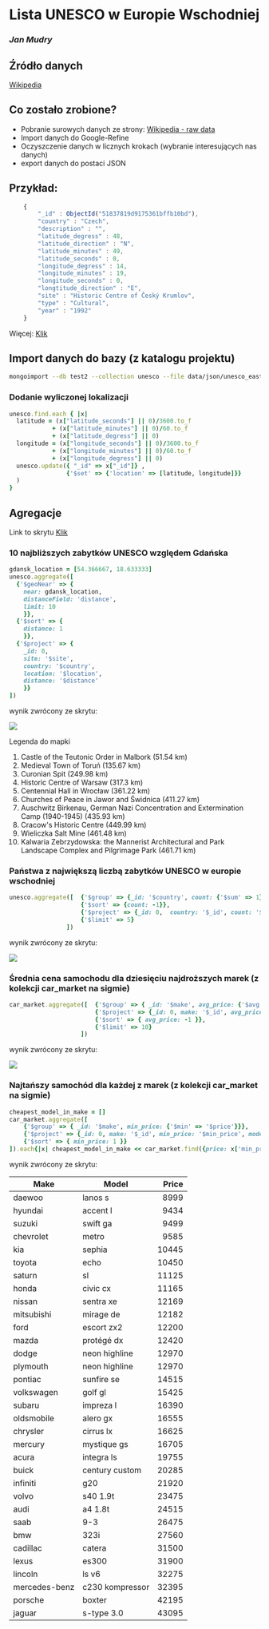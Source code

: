 # Lista UNESCO w Europie Wschodniej

### *Jan Mudry*

## Źródło danych
[Wikipedia](http://en.wikipedia.org/wiki/List_of_World_Heritage_Sites_in_Eastern_Europe)

## Co zostało zrobione?

* Pobranie surowych danych ze strony: [Wikipedia - raw data](http://en.wikipedia.org/w/index.php?title=List_of_World_Heritage_Sites_in_Eastern_Europe&action=edit&section=2)
* Import danych do Google-Refine
* Oczyszczenie danych w licznych krokach (wybranie interesujących nas danych)
* export danych do postaci JSON 


## Przykład:
```js
    {
        "_id" : ObjectId("51837819d9175361bffb10bd"),
    	"country" : "Czech",
    	"description" : "",
    	"latitude_degress" : 48,
    	"latitude_direction" : "N",
    	"latitude_minutes" : 49,
    	"latitude_seconds" : 0,
    	"longitude_degress" : 14,
    	"longitude_minutes" : 19,
    	"longitude_seconds" : 0,
    	"longtitude_direction" : "E",
    	"site" : "Historic Centre of Český Krumlov",
    	"type" : "Cultural",
    	"year" : "1992"
    }
```
Więcej: [Klik](/data/json/unesco_eastern_europe.json)

## Import danych do bazy (z katalogu projektu)
```bash
mongoimport --db test2 --collection unesco --file data/json/unesco_eastern_europe.json
```
### Dodanie wyliczonej lokalizacji
```ruby
unesco.find.each { |x|
  latitude = (x["latitude_seconds"] || 0)/3600.to_f 
            + (x["latitude_minutes"] || 0)/60.to_f 
            + (x["latitude_degress"] || 0)
  longitude = (x["longitude_seconds"] || 0)/3600.to_f 
            + (x["longitude_minutes"] || 0)/60.to_f 
            + (x["longitude_degress"] || 0)
  unesco.update({ "_id" => x["_id"]} ,
                {'$set' => {'location' => [latitude, longitude]}}
  )
}
```

## Agregacje

Link to skrytu [Klik](/scripts/ruby/jmudry.rb)

### 10 najbliższych zabytków UNESCO względem Gdańska

```ruby
gdansk_location = [54.366667, 18.633333]
unesco.aggregate([  
  {'$geoNear' => { 
    near: gdansk_location,
    distanceField: 'distance', 
    limit: 10 
    }},
  {'$sort' => {
    distance: 1
    }},
  {'$project' => {
    _id: 0, 
    site: '$site', 
    country: '$country', 
    location: '$location', 
    distance: '$distance'
    }}
])
```
wynik zwrócony ze skrytu:

![](http://maps.googleapis.com/maps/api/staticmap?size=600x600&maptype=roadmap&sensor=false&format=png&markers=color%3Ared%7Clabel%3A1%7C54.041666666666664%2C19.033333333333335&markers=color%3Ared%7Clabel%3A2%7C53.01%2C18.619444444444444&markers=color%3Ared%7Clabel%3A3%7C55.27444444444444%2C20.9625&markers=color%3Ared%7Clabel%3A4%7C52.26638888888889%2C21.011666666666667&markers=color%3Ared%7Clabel%3A5%7C51.106944444444444%2C17.076944444444443&markers=color%3Ared%7Clabel%3A6%7C51.05416666666667%2C16.195833333333333&markers=color%3Ared%7Clabel%3A7%7C50.06666666666667%2C19.35&markers=color%3Ared%7Clabel%3A8%7C50.06666666666667%2C19.959722222222222&markers=color%3Ared%7Clabel%3A9%7C49.979166666666664%2C20.06388888888889&markers=color%3Ared%7Clabel%3A10%7C49.86666666666667%2C19.666666666666668
)

Legenda do mapki

1. Castle of the Teutonic Order in Malbork (51.54 km)
2. Medieval Town of Toruń (135.67 km)
3. Curonian Spit (249.98 km)
4. Historic Centre of Warsaw (317.3 km)
5. Centennial Hall in Wrocław (361.22 km)
6. Churches of Peace in Jawor and Świdnica (411.27 km)
7. Auschwitz Birkenau, German Nazi Concentration and Extermination Camp (1940-1945) (435.93 km)
8. Cracow's Historic Centre (449.99 km)
9. Wieliczka Salt Mine (461.48 km)
10. Kalwaria Zebrzydowska: the Mannerist Architectural and Park Landscape Complex and Pilgrimage Park (461.71 km)


### Państwa z największą liczbą zabytków UNESCO w europie wschodniej

```ruby
unesco.aggregate([  {'$group' => {_id: '$country', count: {'$sum' => 1}}},
                    {'$sort' => {count: -1}},
                    {'$project' => {_id: 0,  country: '$_id', count: '$count'}},
                    {'$limit' => 5}
                ])
```
wynik zwrócony ze skrytu:

![](http://chart.apis.google.com/chart?chs=600x190&cht=bhg&chxt=x%2Cy&chxr=0%2C0%2C16&chg=6.25%2C20%2C1%2C5&chd=t%3A100.0%2C81.25%2C75.0%2C56.25%2C50.0&chxl=1%3A%7CHungary%7CBulgaria%7CCzech%7CPoland%7CRussia)

### Średnia cena samochodu dla dziesięciu najdroższych marek (z kolekcji car_market na sigmie)

```ruby
car_market.aggregate([  {'$group' => { _id: '$make', avg_price: {'$avg' => '$price'}}} ,
                        {'$project' => {_id: 0, make: '$_id', avg_price: '$avg_price'}},
                        {'$sort' => { avg_price: -1 }},
                        {'$limit' => 10}
                    ])
```
wynik zwrócony ze skrytu:

![](http://chart.apis.google.com/chart?chs=600x380&cht=bhg&chxt=x%2Cy&chxr=0%2C0%2C65758.63636363637&chg=0.0015207127995631405%2C20%2C1%2C5&chd=t%3A100.0%2C98.32168605575485%2C90.17849712101417%2C71.35631724020715%2C68.71087332692791%2C64.58562304294631%2C64.42850709072222%2C58.693177759805714%2C56.27929964263249%2C55.568600364652035&chxl=1%3A%7Csaab%7Caudi%7Clincoln%7Cacura%7Ccadillac%7Clexus%7Cbmw%7Cmercedes-benz%7Cporsche%7Cjaguar)

### Najtańszy samochód dla każdej z marek (z kolekcji car_market na sigmie)
```ruby
cheapest_model_in_make = []
car_market.aggregate([
    {'$group' => { _id: '$make', min_price: {'$min' => '$price'}}},
    {'$project' => {_id: 0, make: '$_id', min_price: '$min_price', model: '$model'}},
    {'$sort' => { min_price: 1 }}
]).each{|x| cheapest_model_in_make << car_market.find({price: x['min_price'], make: x['make']}).first }
```
wynik zwrócony ze skrytu:

| Make | Model | Price |
|---|---|--:|
| daewoo | lanos s | 8999 |
| hyundai | accent l | 9434 |
| suzuki | swift ga | 9499 |
| chevrolet | metro | 9585 |
| kia | sephia | 10445 |
| toyota | echo | 10450 |
| saturn | sl | 11125 |
| honda | civic cx | 11165 |
| nissan | sentra xe | 12169 |
| mitsubishi | mirage de | 12182 |
| ford | escort zx2 | 12200 |
| mazda | protégé dx | 12420 |
| dodge | neon highline | 12970 |
| plymouth | neon highline | 12970 |
| pontiac | sunfire se | 14515 |
| volkswagen | golf gl | 15425 |
| subaru | impreza l | 16390 |
| oldsmobile | alero gx | 16555 |
| chrysler | cirrus lx | 16625 |
| mercury | mystique gs | 16705 |
| acura | integra ls | 19755 |
| buick | century custom | 20285 |
| infiniti | g20 | 21920 |
| volvo | s40 1.9t | 23475 |
| audi | a4 1.8t | 24515 |
| saab | 9-3 | 26475 |
| bmw | 323i | 27560 |
| cadillac | catera | 31500 |
| lexus | es300 | 31900 |
| lincoln | ls v6 | 32275 |
| mercedes-benz | c230 kompressor | 32395 |
| porsche | boxter | 42195 |
| jaguar | s-type 3.0 | 43095 |
